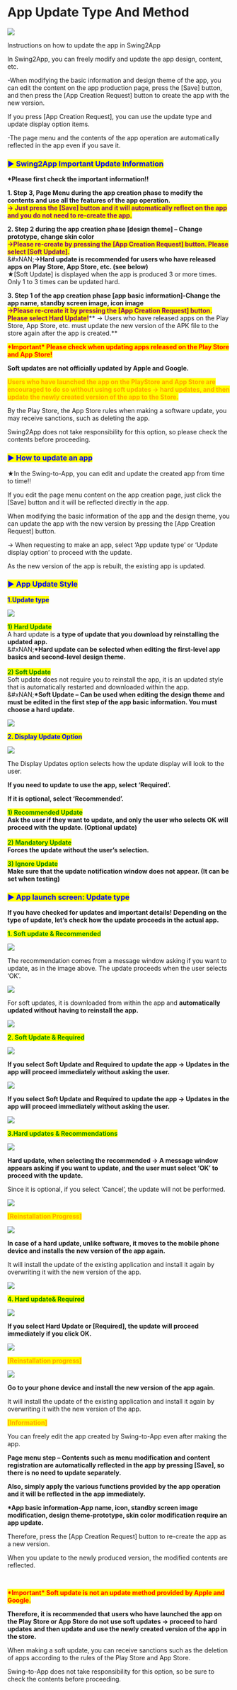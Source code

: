 # App Update Type And Method

![](https://support.swing2app.com/wp-content/uploads/2018/09/update_meth.png)

Instructions on how to update the app in Swing2App

In Swing2App, you can freely modify and update the app design, content, etc.

-When modifying the basic information and design theme of the app, you can edit the content on the app production page, press the \[Save] button, and then press the \[App Creation Request] button to create the app with the new version.

If you press \[App Creation Request], you can use the update type and update display option items.

-The page menu and the contents of the app operation are automatically reflected in the app even if you save it.

### <mark style="color:blue;">**▶ Swing2App Important Update Information**</mark>

**\*Please first check the important information!!**

**1. Step 3, Page Menu during the app creation phase to modify the contents and use all the features of the app operation.**\
<mark style="color:purple;">**→ Just press the \[Save] button and it will automatically reflect on the app and you do not need to re-create the app.**</mark>

**2. Step 2 during the app creation phase \[design theme] – Change prototype, change skin color**\
<mark style="color:purple;">**→Please re-create by pressing the \[App Creation Request] button. Please select \[Soft Update].**</mark>\
&#xNAN;**→Hard update is recommended for users who have released apps on Play Store, App Store, etc. (see below)**\
★\[Soft Update] is displayed when the app is produced 3 or more times. Only 1 to 3 times can be updated hard.

**3. Step 1 of the app creation phase \[app basic information]-Change the app name, standby screen image, icon image**\
<mark style="color:purple;">**→Please re-create it by pressing the \[App Creation Request] button. Please select Hard Update!**</mark>\*\* → Users who have released apps on the Play Store, App Store, etc. must update the new version of the APK file to the store again after the app is created.\*\*

<mark style="color:red;">**\*Important\* Please check when updating apps released on the Play Store and App Store!**</mark>

**Soft updates are not officially updated by Apple and Google.**

<mark style="color:orange;">**Users who have launched the app on the PlayStore and App Store are encouraged to do so without using soft updates → hard updates, and then update the newly created version of the app to the Store.**</mark>

By the Play Store, the App Store rules when making a software update, you may receive sanctions, such as deleting the app.

Swing2App does not take responsibility for this option, so please check the contents before proceeding.

### <mark style="color:blue;">**▶ How to update an app**</mark>

**★**&#x49;n the Swing-to-App, you can edit and update the created app from time to time!!

If you edit the page menu content on the app creation page, just click the \[Save] button and it will be reflected directly in the app.

When modifying the basic information of the app and the design theme, you can update the app with the new version by pressing the \[App Creation Request] button.

→ When requesting to make an app, select ‘App update type’ or ‘Update display option’ to proceed with the update.

As the new version of the app is rebuilt, the existing app is updated.

### <mark style="color:blue;">**▶ App Update Style**</mark>

<mark style="color:blue;">**1.Update type**</mark>

![](https://support.swing2app.com/wp-content/uploads/2018/09/app_update.png)

<mark style="color:green;">**1) Hard Update**</mark>\
A hard update is **a type of update that you download by reinstalling the updated app.**\
&#xNAN;**\*Hard update can be selected when editing the first-level app basics and second-level design theme.**\
\
<mark style="color:green;">**2) Soft Update**</mark>\
Soft update does not require you to reinstall the app, it is an updated style that is automatically restarted and downloaded within the app.\
&#xNAN;**\*Soft Update – Can be used when editing the design theme and must be edited in the first step of the app basic information. You must choose a hard update.**

![](https://wp.swing2app.co.kr/wp-content/uploads/2018/09/%EC%A4%841.png)

<mark style="color:blue;">**2. Display Update Option**</mark>

![](https://support.swing2app.com/wp-content/uploads/2018/09/app_update1.png)

The Display Updates option selects how the update display will look to the user.

**If you need to update to use the app, select ‘Required’.**

**If it is optional, select ‘Recommended’.**

<mark style="color:green;">**1) Recommended Update**</mark>\
**Ask the user if they want to update, and only the user who selects OK will proceed with the update. (Optional update)**\
\
<mark style="color:green;">**2) Mandatory Update**</mark>\
**Forces the update without the user’s selection.**

<mark style="color:green;">**3) Ignore Update**</mark>\
**Make sure that the update notification window does not appear. (It can be set when testing)**

### <mark style="color:blue;">**▶ App launch screen: Update type**</mark>

**If you have checked for updates and important details! Depending on the type of update, let’s check how the update proceeds in the actual app.**

<mark style="color:green;">**1. Soft update & Recommended**</mark>

![](https://support.swing2app.com/wp-content/uploads/2018/09/soft1.png)

The recommendation comes from a message window asking if you want to update, as in the image above. The update proceeds when the user selects ‘OK’.

![](https://support.swing2app.com/wp-content/uploads/2018/09/soft2.png)

For soft updates, it is downloaded from within the app and **automatically updated without having to reinstall the app.**

![](https://wp.swing2app.co.kr/wp-content/uploads/2018/09/%EC%A4%841.png)

<mark style="color:green;">**2. Soft Update & Required**</mark>

![](https://support.swing2app.com/wp-content/uploads/2018/09/soft3.png)

**If you select Soft Update and Required to update the app → Updates in the app will proceed immediately without asking the user.**

![](https://support.swing2app.com/wp-content/uploads/2018/09/soft4.png)

**If you select Soft Update and Required to update the app → Updates in the app will proceed immediately without asking the user.**

![](https://wp.swing2app.co.kr/wp-content/uploads/2018/09/%EC%A4%841.png)

<mark style="color:green;">**3.Hard updates & Recommendations**</mark>

![](https://support.swing2app.com/wp-content/uploads/2018/09/hard1.png)

**Hard update, when selecting the recommended → A message window appears asking if you want to update, and the user must select ‘OK’ to proceed with the update.**

Since it is optional, if you select ‘Cancel’, the update will not be performed.

![](https://support.swing2app.com/wp-content/uploads/2018/09/%E1%84%92%E1%85%AA%E1%84%89%E1%85%A1%E1%86%AF%E1%84%91%E1%85%AD-2.png)

<mark style="color:orange;">**\[Reinstallation Progress]**</mark>

![](https://support.swing2app.com/wp-content/uploads/2018/09/hard2.png)

**In case of a hard update, unlike software, it moves to the mobile phone device and installs the new version of the app again.**

It will install the update of the existing application and install it again by overwriting it with the new version of the app.

![](https://wp.swing2app.co.kr/wp-content/uploads/2018/09/%EC%A4%841.png)

<mark style="color:green;">**4. Hard update& Required**</mark>

![](https://support.swing2app.com/wp-content/uploads/2018/09/hard3.png)

**If you select Hard Update or \[Required], the update will proceed immediately if you click OK.**

![](https://support.swing2app.com/wp-content/uploads/2018/09/%E1%84%92%E1%85%AA%E1%84%89%E1%85%A1%E1%86%AF%E1%84%91%E1%85%AD-2.png)

<mark style="color:orange;">**\[Reinstallation progress]**</mark>

![](https://support.swing2app.com/wp-content/uploads/2018/09/hard4.png)

**Go to your phone device and install the new version of the app again.**

It will install the update of the existing application and install it again by overwriting it with the new version of the app.

<mark style="color:orange;">**\[Information]**</mark>

You can freely edit the app created by Swing-to-App even after making the app.

**Page menu step – Contents such as menu modification and content registration are automatically reflected in the app by pressing \[Save], so there is no need to update separately.**

**Also, simply apply the various functions provided by the app operation and it will be reflected in the app immediately.**

**\*App basic information-App name, icon, standby screen image modification, design theme-prototype, skin color modification require an app update.**

Therefore, press the \[App Creation Request] button to re-create the app as a new version.

When you update to the newly produced version, the modified contents are reflected.

​

<mark style="color:blue;"><mark style="color:red;">**\*Important\* Soft update is not an update method provided by Apple and Google.**<mark style="color:red;"></mark>

**Therefore, it is recommended that users who have launched the app on the Play Store or App Store do not use soft updates → proceed to hard updates and then update and use the newly created version of the app in the store.**

When making a soft update, you can receive sanctions such as the deletion of apps according to the rules of the Play Store and App Store.

Swing-to-App does not take responsibility for this option, so be sure to check the contents before proceeding.
